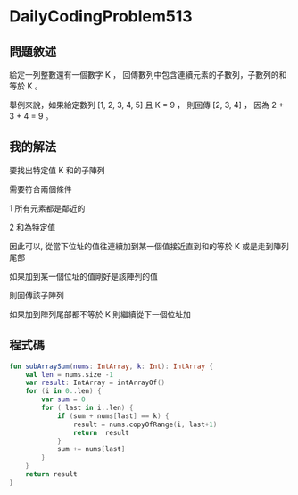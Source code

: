 # DailyCodingProblem513

## 問題敘述

給定一列整數還有一個數字 K ， 回傳數列中包含連續元素的子數列，子數列的和等於 K 。

舉例來說，如果給定數列 [1, 2, 3, 4, 5] 且 K = 9 ， 則回傳 [2, 3, 4] ， 因為 2 + 3 + 4 = 9 。

## 我的解法

要找出特定值 K 和的子陣列

需要符合兩個條件

1 所有元素都是鄰近的

2 和為特定值

因此可以, 從當下位址的值往連續加到某一個值接近直到和的等於 K 或是走到陣列尾部

如果加到某一個位址的值剛好是該陣列的值

則回傳該子陣列

如果加到陣列尾部都不等於 K 則繼續從下一個位址加

## 程式碼
```kotlin
fun subArraySum(nums: IntArray, k: Int): IntArray {
    val len = nums.size -1
    var result: IntArray = intArrayOf()
    for (i in 0..len) {
        var sum = 0
        for ( last in i..len) {
            if (sum + nums[last] == k) {
                result = nums.copyOfRange(i, last+1)
                return  result
            }
            sum += nums[last]
        }
    }
    return result
}
```